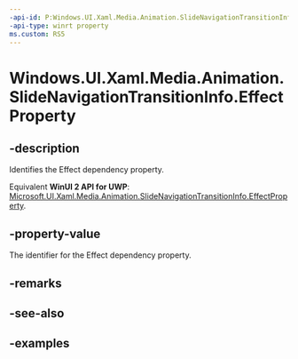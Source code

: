 ```yaml
---
-api-id: P:Windows.UI.Xaml.Media.Animation.SlideNavigationTransitionInfo.EffectProperty
-api-type: winrt property
ms.custom: RS5
---
```


<!-- Property syntax.
public DependencyProperty EffectProperty { get; }
-->

# Windows.UI.Xaml.Media.Animation.SlideNavigationTransitionInfo.EffectProperty

## -description
Identifies the Effect dependency property.

Equivalent **WinUI 2 API for UWP**: [Microsoft.UI.Xaml.Media.Animation.SlideNavigationTransitionInfo.EffectProperty](/windows/winui/api/microsoft.ui.xaml.media.animation.slidenavigationtransitioninfo.effectproperty).

## -property-value
The identifier for the Effect dependency property.

## -remarks

## -see-also

## -examples

